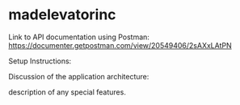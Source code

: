 # madelevatorinc
Link to API documentation using Postman:
https://documenter.getpostman.com/view/20549406/2sAXxLAtPN


Setup Instructions:




 Discussion of the application architecture:





description of any special features.